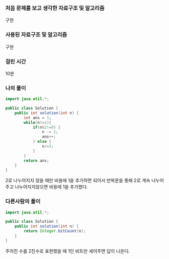 ### 처음 문제를 보고 생각한 자료구조 및 알고리즘

구현

### 사용된 자료구조 및 알고리즘

구현

### 걸린 시간

10분

### 나의 풀이

```java
import java.util.*;

public class Solution {
    public int solution(int n) {
        int ans = 1;
        while(n!=1){
            if(n%2!=0) {
                n -= 1;
                ans++;
            } else {
                n/=2;
            }
        }
        return ans;
    }
}
```

2로 나누어지지 않을 때만 비용에 1을 추가하면 되어서 반복문을 통해 2로 계속 나누어 주고 나누어지지않으면 비용에 1을 추가했다.

### 다른사람의 풀이

```java
import java.util.*;

public class Solution {
    public int solution(int n) {
        return Integer.bitCount(n);
    }
}
```

주어진 수를 2진수로 표현했을 때 1인 비트만 세어주면 답이 나온다.